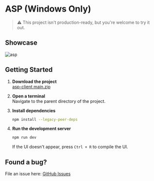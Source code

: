 # ASP (Windows Only)

> ⚠️ This project isn't production-ready, but you're welcome to try it out.

## Showcase
![asp](https://github.com/user-attachments/assets/ea9fc1e5-c631-454f-99a9-0bd669218cca)

## Getting Started

1. **Download the project**  
   [asp-client main.zip](https://github.com/logie-school/asp-client/archive/refs/heads/main.zip)

2. **Open a terminal**  
   Navigate to the parent directory of the project.

3. **Install dependencies**  
   ```bash
   npm install --legacy-peer-deps
   ```

4. **Run the development server**

   ```bash
   npm run dev
   ```

   If the UI doesn't appear, press `Ctrl + R` to compile the UI.

## Found a bug?

File an issue here: [GitHub Issues](https://github.com/logie-school/asp-client/issues)
